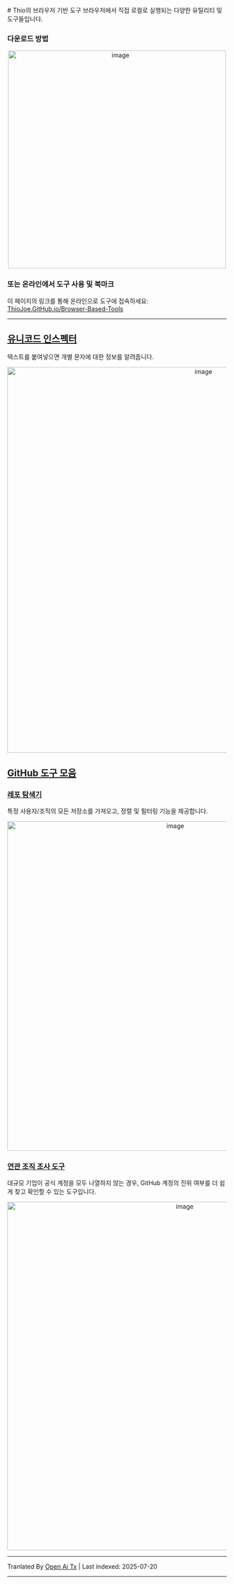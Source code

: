 <translate-content># Thio의 브라우저 기반 도구
브라우저에서 직접 로컬로 실행되는 다양한 유틸리티 및 도구들입니다.

### 다운로드 방법
<p align="center"><img width="500" alt="image" src="https://github.com/user-attachments/assets/a2f8c398-664d-4b89-81e8-d5ffc9e8d472" /></p>

### 또는 온라인에서 도구 사용 및 북마크
이 페이지의 링크를 통해 온라인으로 도구에 접속하세요: [ThioJoe.GitHub.io/Browser-Based-Tools](https://thiojoe.github.io/Browser-Based-Tools/)

-------------


## [유니코드 인스펙터](https://raw.githubusercontent.com/ThioJoe/Browser-Based-Tools/main/Tools/Unicode%20Inspector/Unicode%20Inspector.html)
텍스트를 붙여넣으면 개별 문자에 대한 정보를 알려줍니다.
<p align="center">
<img width="885" alt="image" src="https://github.com/user-attachments/assets/53eb55a9-7ca0-4941-9b47-8a27d23b4be2" />
</p>

## [GitHub 도구 모음](Tools/GitHub%20Tools)

### [레포 탐색기](https://raw.githubusercontent.com/ThioJoe/Browser-Based-Tools/main/Tools/GitHub%20Tools/Repo%20Explorer.html)
특정 사용자/조직의 모든 저장소를 가져오고, 정렬 및 필터링 기능을 제공합니다.
<p align="center"><img width="756" alt="image" src="https://github.com/user-attachments/assets/eb9c481b-f3f8-4e8c-bc28-daa58c02260d" /></p>

### [연관 조직 조사 도구](https://raw.githubusercontent.com/ThioJoe/Browser-Based-Tools/main/Tools/GitHub%20Tools/Associated%20Organization%20Research%20Tool.html)
대규모 기업이 공식 계정을 모두 나열하지 않는 경우, GitHub 계정의 진위 여부를 더 쉽게 찾고 확인할 수 있는 도구입니다.
<p align="center"><img width="799" alt="image" src="https://github.com/user-attachments/assets/69226a1a-7d6a-40bb-bec5-46cc7afeb918" /></p>

</translate-content>


---

Tranlated By [Open Ai Tx](https://github.com/OpenAiTx/OpenAiTx) | Last indexed: 2025-07-20

---